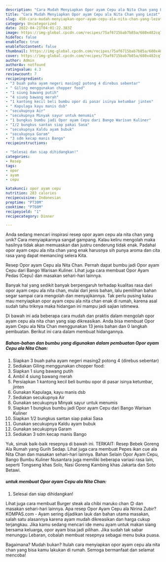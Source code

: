 ```yaml
---
description: "Cara Mudah Menyiapkan Opor ayam Cepu ala Nita Chan yang Lezat"
title: "Cara Mudah Menyiapkan Opor ayam Cepu ala Nita Chan yang Lezat"
slug: 450-cara-mudah-menyiapkan-opor-ayam-cepu-ala-nita-chan-yang-lezat
category: Uncategorized
date: 2022-04-21T04:01:22.383Z
image: https://img-global.cpcdn.com/recipes/75af6715bab7b85a/680x482cq70/opor-ayam-cepu-ala-nita-chan-foto-resep-utama.jpg
hideToc: false
enableToc: true
enableTocContent: false
thumbnail: https://img-global.cpcdn.com/recipes/75af6715bab7b85a/680x482cq70/opor-ayam-cepu-ala-nita-chan-foto-resep-utama.jpg
cover: https://img-global.cpcdn.com/recipes/75af6715bab7b85a/680x482cq70/opor-ayam-cepu-ala-nita-chan-foto-resep-utama.jpg
author: Admin
authorAv: notfound
ratingvalue: 4.3
reviewcount: 7
recipeingredient:
- "3 buah paha ayam negeri masing2 potong 4 direbus sebentar"
- " Giling menggunakan chopper food"
- "1 siung bawang putih"
- "4 siung bawang merah"
- "1 kantong kecil beli bumbu opor di pasar isinya ketumbar jinten"
- " Kapulaga kayu manis dsb"
- "secukupnya Air"
- "secukupnya Minyak sayur untuk menumis"
- "1 bungkus bumbu jadi Opor ayam Cepu dari Bango Warisan Kuliner"
- "1/2 bungkus santan siap pakai Sasa"
- "secukupnya Kaldu ayam bubuk"
- "secukupnya Garam"
- "3 sdm kecap manis Bango"
recipeinstructions:

- "Selesai dan siap dihidangkan!"
categories:
- Resep
tags:
- opor
- ayam
- cepu

katakunci: opor ayam cepu 
nutrition: 283 calories
recipecuisine: Indonesian
preptime: "PT30M"
cooktime: "PT60M"
recipeyield: "1"
recipecategory: Dinner

---
```





Anda sedang mencari inspirasi resep opor ayam cepu ala nita chan yang unik? Cara menyiapkannya sangat gampang. Kalau keliru mengolah maka hasilnya tidak akan memuaskan dan justru cenderung tidak enak. Padahal opor ayam cepu ala nita chan yang enak harusnya sih punya aroma dan cita rasa yang dapat memancing selera Kita.





Resep Opor ayam Cepu ala Nita Chan. Pernah dapat bumbu jadi Opor ayam Cepu dari Bango Warisan Kuliner. Lihat juga cara membuat Opor Ayam Pedas (Cepu) dan masakan sehari-hari lainnya.

Banyak hal yang sedikit banyak berpengaruh terhadap kualitas rasa dari opor ayam cepu ala nita chan, mulai dari jenis bahan, lalu pemilihan bahan segar sampai cara mengolah dan menyajikannya. Tak perlu pusing kalau mau menyiapkan opor ayam cepu ala nita chan enak di rumah, karena asal sudah tahu triknya maka hidangan ini mampu jadi sajian istimewa.






Di bawah ini ada beberapa cara mudah dan praktis dalam mengolah opor ayam cepu ala nita chan yang siap dikreasikan. Anda bisa membuat Opor ayam Cepu ala Nita Chan menggunakan 13 jenis bahan dan 0 langkah pembuatan. Berikut ini cara dalam membuat hidangannya.

<!--inarticleads1-->

##### Bahan-bahan dan bumbu yang digunakan dalam pembuatan Opor ayam Cepu ala Nita Chan:

1. Siapkan 3 buah paha ayam negeri masing2 potong 4 (direbus sebentar)
1. Sediakan  Giling menggunakan chopper food:
1. Siapkan 1 siung bawang putih
1. Ambil 4 siung bawang merah
1. Persiapkan 1 kantong kecil beli bumbu opor di pasar isinya ketumbar, jinten
1. Gunakan  Kapulaga, kayu manis dsb
1. Sediakan secukupnya Air
1. Gunakan secukupnya Minyak sayur untuk menumis
1. Siapkan 1 bungkus bumbu jadi Opor ayam Cepu dari Bango Warisan Kuliner
1. Siapkan 1/2 bungkus santan siap pakai Sasa
1. Gunakan secukupnya Kaldu ayam bubuk
1. Gunakan secukupnya Garam
1. Sediakan 3 sdm kecap manis Bango


Yuk, simak baik-baik resepnya di bawah ini. TERKAIT: Resep Bebek Goreng Ala Rumah yang Gurih Sedap. Lihat juga cara membuat Pepes ikan cue ala Nita Chan dan masakan sehari-hari lainnya. Bahan Selain Opor Ayam Cepu, Bango Bumbu Kuliner Nusantara juga memiliki beberapa variasi rasa lain, seperti Tongseng khas Solo, Nasi Goreng Kambing khas Jakarta dan Soto Betawi. 

<!--inarticleads2-->

#####  untuk membuat Opor ayam Cepu ala Nita Chan:


1. Selesai dan siap dihidangkan!

Lihat juga cara membuat Burger steak ala chibi maruko chan 😊 dan masakan sehari-hari lainnya. Apa resep Opor Ayam Cepu ala Nirina Zubir? KOMPAS.com - Ayam sering dijadikan lauk dan bahan utama masakan, salah satu alasannya karena ayam mudah dikreasikan dan harga cukup terjangkau. Jika kamu sedang mencari ide menu ayam untuk makan siang bersama keluarga, opor ayam bisa jadi pilihan. Jika sudah tak sabar menunggu Lebaran, cobalah membuat resepnya sebagai menu buka puasa. 

Bagaimana? Mudah bukan? Itulah cara menyiapkan opor ayam cepu ala nita chan yang bisa kamu lakukan di rumah. Semoga bermanfaat dan selamat mencoba!
